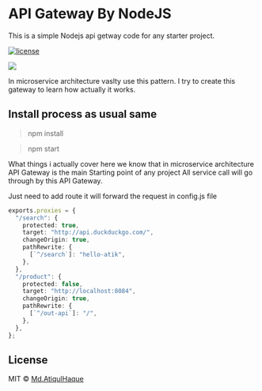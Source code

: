 # API Gateway By NodeJS
This is a simple Nodejs api getway code for any starter project.
<div align="left">

[![license](https://img.shields.io/npm/l/express-rate-limit)](license.md)

</div>


<image src="./API_GATEWAY.drawio.png">


In microservice architecture vaslty use this pattern. I try to create this gateway to learn how actually it works.


## Install process as usual same 

>npm install

>npm start

What things i actually cover here 
we know that in  microservice architecture API Gateway is the main Starting point of any project
All service call will go through by this API Gateway.

Just need to add route it will forward the request in config.js file
```ts
exports.proxies = {
  "/search": {
    protected: true,
    target: "http://api.duckduckgo.com/",
    changeOrigin: true,
    pathRewrite: {
      [`^/search`]: "hello-atik",
    },
  },
  "/product": {
    protected: false,
    target: "http://localhost:8084",
    changeOrigin: true,
    pathRewrite: {
      [`^/out-api`]: "/",
    },
  },
};

```
## License

MIT © [Md.AtiqulHaque](http://atiqul.me)


